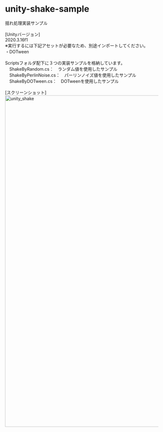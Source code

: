 # unity-shake-sample
揺れ処理実装サンプル<br>
<br>
[Unityバージョン]<br>
2020.3.16f1<br>
※実行するには下記アセットが必要なため、別途インポートしてください。<br>
・DOTween<br>
<br>
Scriptsフォルダ配下に３つの実装サンプルを格納しています。<br>
　ShakeByRandom.cs：　ランダム値を使用したサンプル<br>
　ShakeByPerlinNoise.cs：　パーリンノイズ値を使用したサンプル<br>
　ShakeByDOTween.cs：　DOTweenを使用したサンプル<br>
<br>
[スクリーンショット]<br>
<img width="1089" alt="unity_shake" src="https://user-images.githubusercontent.com/77447256/148643818-25396e1e-3d7f-485d-938a-9e5a64f4e03a.png">
